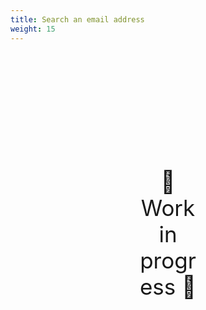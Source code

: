 ```yaml
---
title: Search an email address
weight: 15
---
```

<div style="text-align: center; font-size:2.5em;margin: 200px;">🚧 Work in progress 🚧</div>